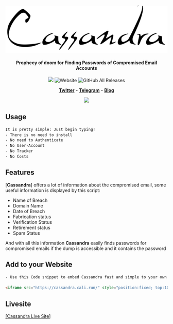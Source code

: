 <p align="center"><img style="font-size:20px" src="/Cassandra.svg"></p>

<h4 align="center">Prophecy of doom for Finding Passwords of Compromised Email Accounts</h4>
<p align="center">
  <img src="https://img.shields.io/badge/HaveIBeenPwned-v3-blue.svg?style=plastic">
  <img alt="Website" src="https://img.shields.io/website">
  <img alt="GitHub All Releases" src="https://img.shields.io/github/downloads/7pub/Cassandra/total">
</p>

<p align="center">
  <a href="https://#t"><b>Twitter</b></a>
  <span> - </span>
  <a href="https://#"><b>Telegram</b></a>
  <span> - </span>
  <a href="https://cali.run"><b>Blog</b></a>
</p>
<p align="center"><img src="/Sicherheit.Durch.Design.gif"></p>

<!--
| Available                            | in                                   |
|--------------------------------------|--------------------------------------|
| ![](https://#) | ![](https://#) |
-->

## Usage

```bash
It is pretty simple: Just begin typing!
- There is no need to install
- No need to Authenticate
- No User-Account
- No Tracker
- No Costs
```

## Features

[**Cassandra**] offers a lot of information about the compromised email, some useful information is displayed by this script:

* Name of Breach
* Domain Name
* Date of Breach
* Fabrication status
* Verification Status
* Retirement status
* Spam Status

And with all this information **Cassandra** easily finds passwords for compromised emails if the dump is accessible and it contains the password

## Add to your Website

```html
- Use this Code snippet to embed Cassandra fast and simple to your own Website!

<iframe src="https://cassandra.cali.run/" style="position:fixed; top:100px; left:0px; bottom:0px; right:0px; width:100%; height:100%; border:none; margin:0; padding:0; overflow:hidden; z-index:999999;"></iframe>
```

## Livesite

<a href="https://7pub.github.io/Cassandra/" target="_blank" >[Cassandra Live Site]</a>


